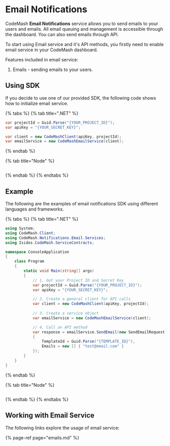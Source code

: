 # Email Notifications

CodeMash **Email Notifications** service allows you to send emails to your users and emails. All email queuing and management is accessible through the dashboard. You can also send emails through API.

To start using Email service and it's API methods, you firstly need to enable email service in your CodeMash dashboard.

Features included in email service:

1. Emails - sending emails to your users.

## Using SDK

If you decide to use one of our provided SDK, the following code shows how to initialize email service.

{% tabs %}
{% tab title=".NET" %}
```csharp
var projectId = Guid.Parse("{YOUR_PROJECT_ID}");
var apiKey = "{YOUR_SECRET_KEY}";

var client = new CodeMashClient(apiKey, projectId);
var emailService = new CodeMashEmailService(client);
```
{% endtab %}

{% tab title="Node" %}
```

```
{% endtab %}
{% endtabs %}

## Example

The following are the examples of email notifications SDK using different languages and frameworks.

{% tabs %}
{% tab title=".NET" %}
```csharp
using System;
using CodeMash.Client;
using CodeMash.Notifications.Email.Services;
using Isidos.CodeMash.ServiceContracts;

namespace ConsoleApplication
{
    class Program
    {
        static void Main(string[] args)
        {
            // 1. Get your Project ID and Secret Key
            var projectId = Guid.Parse("{YOUR_PROJECT_ID}");
            var apiKey = "{YOUR_SECRET_KEY}";

            // 2. Create a general client for API calls
            var client = new CodeMashClient(apiKey, projectId);
            
            // 3. Create a service object
            var emailService = new CodeMashEmailService(client);

            // 4. Call an API method
            var response = emailService.SendEmail(new SendEmailRequest
            {
                TemplateId = Guid.Parse("{TEMPLATE_ID}"),
                Emails = new [] { "test@email.com" }
            });
        }
    }
}
```
{% endtab %}

{% tab title="Node" %}
```

```
{% endtab %}
{% endtabs %}

## Working with Email Service

The following links explore the usage of email service:

{% page-ref page="emails.md" %}



